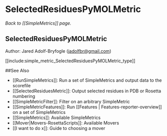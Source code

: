 # SelectedResiduesPyMOLMetric
*Back to [[SimpleMetrics]] page.*
## SelectedResiduesPyMOLMetric

Author: Jared Adolf-Bryfogle (jadolfbr@gmail.com)

[[include:simple_metric_SelectedResiduesPyMOLMetric_type]]

##See Also

* [[RunSimpleMetrics]]: Run a set of SimpleMetrics and output data to the scorefile
* [[SelectedResiduesMetric]]: Output selected residues in PDB or Rosetta numbering
* [[SimpleMetricFilter]]: Filter on an arbitrary SimpleMetric
* [[SimpleMetricFeatures]]: Run [[Features | Features-reporter-overview]] on a set of SimpleMetrics
* [[SimpleMetrics]]: Available SimpleMetrics
* [[Mover|Movers-RosettaScripts]]: Available Movers
* [[I want to do x]]: Guide to choosing a mover